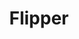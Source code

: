 ---
codehost: https://github.com/facebook/flipper
facebook: https://facebook.com/fbflipper/public/mac
logohandle: fbflipper
sort: flipper
title: Flipper
twitter: https://x.com/flipper_fb
website: https://fbflipper.com/
---